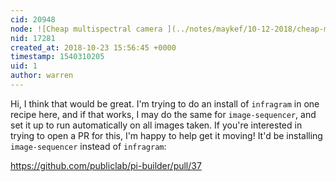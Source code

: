 ```yaml
---
cid: 20948
node: ![Cheap multispectral camera ](../notes/maykef/10-12-2018/cheap-multispectral-camera)
nid: 17281
created_at: 2018-10-23 15:56:45 +0000
timestamp: 1540310205
uid: 1
author: warren
---
```


Hi, I think that would be great. I'm trying to do an install of `infragram` in one recipe here, and if that works, I may do the same for `image-sequencer`, and set it up to run automatically on all images taken. If you're interested in trying to open a PR for this, I'm happy to help get it moving! It'd be installing `image-sequencer` instead of `infragram`:

https://github.com/publiclab/pi-builder/pull/37